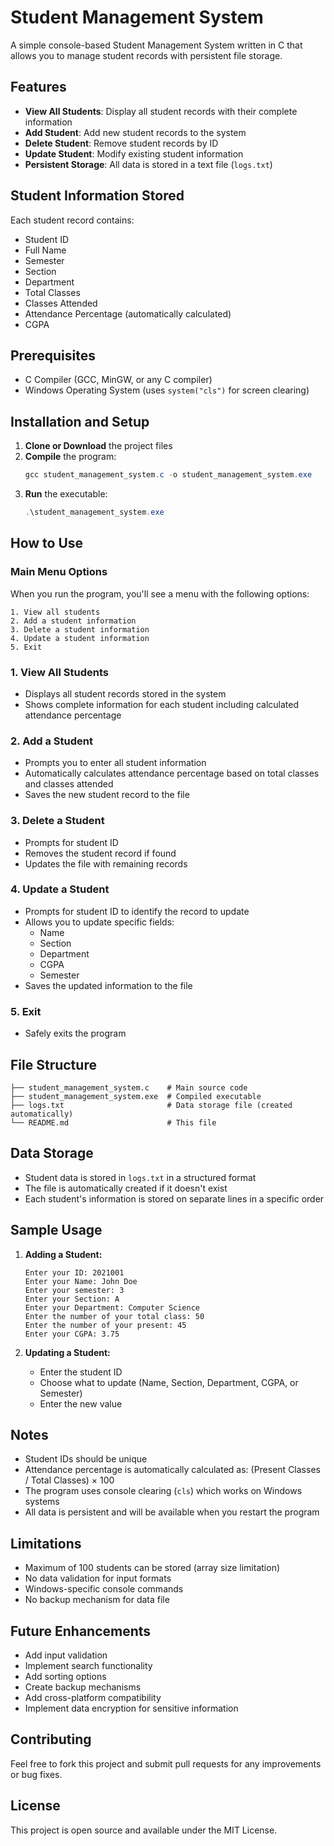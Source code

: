 # Student Management System

A simple console-based Student Management System written in C that allows you to manage student records with persistent file storage.

## Features

- **View All Students**: Display all student records with their complete information
- **Add Student**: Add new student records to the system
- **Delete Student**: Remove student records by ID
- **Update Student**: Modify existing student information
- **Persistent Storage**: All data is stored in a text file (`logs.txt`)

## Student Information Stored

Each student record contains:
- Student ID
- Full Name
- Semester
- Section
- Department
- Total Classes
- Classes Attended
- Attendance Percentage (automatically calculated)
- CGPA

## Prerequisites

- C Compiler (GCC, MinGW, or any C compiler)
- Windows Operating System (uses `system("cls")` for screen clearing)

## Installation and Setup

1. **Clone or Download** the project files
2. **Compile** the program:
   ```powershell
   gcc student_management_system.c -o student_management_system.exe
   ```
3. **Run** the executable:
   ```powershell
   .\student_management_system.exe
   ```

## How to Use

### Main Menu Options

When you run the program, you'll see a menu with the following options:

```
1. View all students
2. Add a student information
3. Delete a student information
4. Update a student information
5. Exit
```

### 1. View All Students
- Displays all student records stored in the system
- Shows complete information for each student including calculated attendance percentage

### 2. Add a Student
- Prompts you to enter all student information
- Automatically calculates attendance percentage based on total classes and classes attended
- Saves the new student record to the file

### 3. Delete a Student
- Prompts for student ID
- Removes the student record if found
- Updates the file with remaining records

### 4. Update a Student
- Prompts for student ID to identify the record to update
- Allows you to update specific fields:
  - Name
  - Section
  - Department
  - CGPA
  - Semester
- Saves the updated information to the file

### 5. Exit
- Safely exits the program

## File Structure

```
├── student_management_system.c    # Main source code
├── student_management_system.exe  # Compiled executable
├── logs.txt                       # Data storage file (created automatically)
└── README.md                      # This file
```

## Data Storage

- Student data is stored in `logs.txt` in a structured format
- The file is automatically created if it doesn't exist
- Each student's information is stored on separate lines in a specific order

## Sample Usage

1. **Adding a Student:**
   ```
   Enter your ID: 2021001
   Enter your Name: John Doe
   Enter your semester: 3
   Enter your Section: A
   Enter your Department: Computer Science
   Enter the number of your total class: 50
   Enter the number of your present: 45
   Enter your CGPA: 3.75
   ```

2. **Updating a Student:**
   - Enter the student ID
   - Choose what to update (Name, Section, Department, CGPA, or Semester)
   - Enter the new value

## Notes

- Student IDs should be unique
- Attendance percentage is automatically calculated as: (Present Classes / Total Classes) × 100
- The program uses console clearing (`cls`) which works on Windows systems
- All data is persistent and will be available when you restart the program

## Limitations

- Maximum of 100 students can be stored (array size limitation)
- No data validation for input formats
- Windows-specific console commands
- No backup mechanism for data file

## Future Enhancements

- Add input validation
- Implement search functionality
- Add sorting options
- Create backup mechanisms
- Add cross-platform compatibility
- Implement data encryption for sensitive information

## Contributing

Feel free to fork this project and submit pull requests for any improvements or bug fixes.

## License

This project is open source and available under the MIT License.
